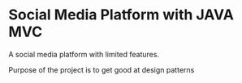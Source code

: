 # Social Media Platform with JAVA MVC

A social media platform with limited features.


Purpose of the project is to get good at design patterns

